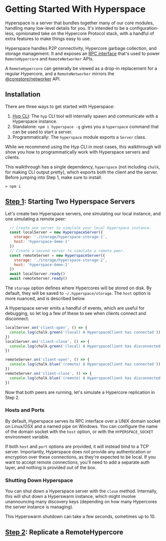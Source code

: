 # Getting Started With Hyperspace

Hyperspace is a server that bundles together many of our core modules, handling many low-level details for you. It's intended to be a configuration-less, opinionated take on the Hypercore Protocol stack, with a handful of extra features to make things easy to use.

Hyperspace handles P2P connectivity, Hypercore garbage collection, and storage management. It and exposes an [RPC interface](https://github.com/hypercore-protocol/hyperspace-rpc) that's used to power `RemoteHypercore` and `RemoteNetworker` APIs.  

A `RemoteHypercore` can generally be viewed as a drop-in replacement for a regular Hypercore, and a `RemoteNetworker` mirrors the [@corestore/networker](https://github.com/andrewosh/corestore-networker) API.

## Installation

There are three ways to get started with Hyperspace:
1. [Hyp CLI](https://hypercore-protocol.org/guides/hyp): The `hyp` CLI tool will internally spawn and communicate with a Hyperspace instance.
2. Standalone: `npm i hyperspace -g` gives you a `hyperspace` command that can be used to start a server.
2. Programmatically: The `hyperspace` module exports a `Server` class.

While we recommend using the Hyp CLI in most cases, this walkthrough will show you how to programmatically work with Hyperspace servers and clients.

This walkthrough has a single dependency, `hyperspace` (not including `chalk`, for making CLI output pretty), which exports both the client and the server. Before jumping into Step 1, make sure to install:
```
> npm i
```

## [Step 1](/1-start-servers.js): Starting Two Hyperspace Servers

Let's create two Hyperspace servers, one simulating our local instance, and one simulating a remote peer:
```js
  // Create one server to simulate your local Hyperspace instance.
  const localServer = new HyperspaceServer({
    storage: './storage/hyperspace-storage-1',
    host: 'hyperspace-demo-1'
  })
  // Create a second server to simulate a remote peer.
  const remoteServer = new HyperspaceServer({
    storage: './storage/hyperspace-storage-2',
    host: 'hyperspace-demo-2'
  })
  await localServer.ready()
  await remoteServer.ready()
```

The `storage` option defines where Hypercores will be stored on disk. By default, they will be saved to `~/.hyperspace/storage`. The `host` option is more nuanced, and is described below.

A Hyperspace server emits a handful of events, which are useful for debugging, so let log a few of these to see when clients connect and disconnect:
```js
localServer.on('client-open', () => {
  console.log(chalk.green('(local) A HyperspaceClient has connected'))
})
localServer.on('client-close', () => {
  console.log(chalk.green('(local) A HyperspaceClient has disconnected'))
})

remoteServer.on('client-open', () => {
  console.log(chalk.blue('(remote) A HyperspaceClient has connected'))
})
remoteServer.on('client-close', () => {
  console.log(chalk.blue('(remote) A HyperspaceClient has disconnected'))
})
```

Now that both peers are running, let's simulate a Hypercore replication in Step 2.

### Hosts and Ports

By default, Hyperspace serves its RPC interface over a UNIX domain socket on Linux/OSX and a named pipe on Windows. You can configure the name of the domain socket with the `host` option, or with the `HYPERSPACE_SOCKET` environment variable.

If both `host` and `port` options are provided, it will instead bind to a TCP server. Importantly, Hyperspace does not provide any authentication or encryption over these connections, as they're expected to be local. If you want to accept remote connections, you'll need to add a separate auth layer, and nothing is provided out of the box.

### Shutting Down Hyperspace

You can shut down a Hyperspace server with the `close` method. Internally, this will shut down a Hyperswarm instance, which might involve unannouncing many discovery keys (depending on how many Hypercores the server instance is managing).

This Hyperswarm shutdown can take a few seconds, sometimes up to 10.

## [Step 2](2-replicate-hypercores.js): Replicate a RemoteHypercore



